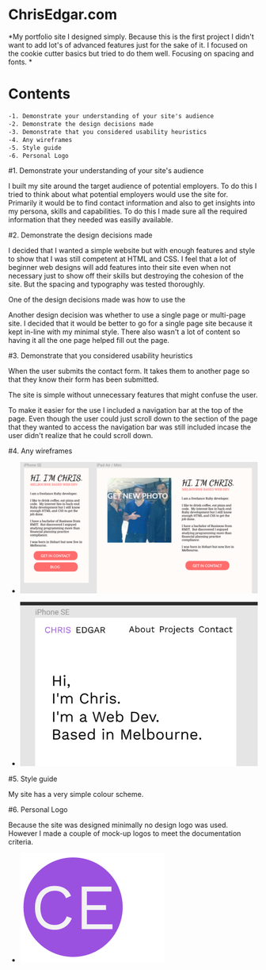 # ChrisEdgar.com
*My portfolio site I designed simply.  Because this is the first project I didn't want to add lot's of advanced features just for the sake of it.  I focused on the cookie cutter basics but tried to do them well.  Focusing on spacing and fonts. *

# Contents
	-1. Demonstrate your understanding of your site's audience
	-2. Demonstrate the design decisions made
	-3. Demonstrate that you considered usability heuristics
	-4. Any wireframes
	-5. Style guide
	-6. Personal Logo



#1. Demonstrate your understanding of your site's audience

I built my site around the target audience of potential employers.  To do this I tried to think about what potential employers would use the site for.  Primarily it would be to find contact information and also to get insights into my persona, skills and capabilities.  To do this I made sure all the required information that they needed was easilly available.

#2. Demonstrate the design decisions made

I decided that I wanted a simple website but with enough features and style to show that I was still competent at HTML and CSS.  I feel that a lot of beginner web designs will add features into their site even when not necessary just to show off their skills but destroying the cohesion of the site.  But the spacing and typography was tested thoroughly.

One of the design decisions made was how to use the 

Another design decision was whether to use a single page or multi-page site.  I decided that it would be better to go for a single page site because it kept in-line with my minimal style.  There also wasn't a lot of content so having it all the one page helped fill out the page.

#3. Demonstrate that you considered usability heuristics

When the user submits the contact form.  It takes them to another page so that they know their form has been submitted.

The site is simple without unnecessary features that might confuse the user.

To make it easier for the use I included a navigation bar at the top of the page.  Even though the user could just scroll down to the section of the page that they wanted to access the navigation bar was still included incase the user didn't realize that he could scroll down.

#4. Any wireframes

-  ![](documentation/design1.PNG)

-  ![](documentation/design2.PNG)


#5. Style guide

 My site has a very simple colour scheme.

#6. Personal Logo

Because the site was designed minimally no design logo was used.  However I made a couple of mock-up logos to meet the documentation criteria.

-  ![](documentation/logo.PNG)

